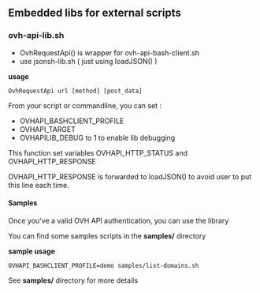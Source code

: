 ## Embedded libs for external scripts

### ovh-api-lib.sh

- OvhRequestApi() is wrapper for ovh-api-bash-client.sh
- use jsonsh-lib.sh ( just using loadJSON() )

**usage**
```
OvhRequestApi url [method] [post_data]
```

From your script or commandline, you can set :
- OVHAPI_BASHCLIENT_PROFILE
- OVHAPI_TARGET
- OVHAPILIB_DEBUG to 1 to enable lib debugging

This function set variables OVHAPI_HTTP_STATUS and OVHAPI_HTTP_RESPONSE

OVHAPI_HTTP_RESPONSE is forwarded to loadJSON() to avoid user to put this line each time.

#### Samples

Once you've a valid OVH API authentication, you can use the library

You can find some samples scripts in the **samples/** directory

**sample usage**

```
OVHAPI_BASHCLIENT_PROFILE=demo samples/list-domains.sh
```

See **samples/** directory for more details
